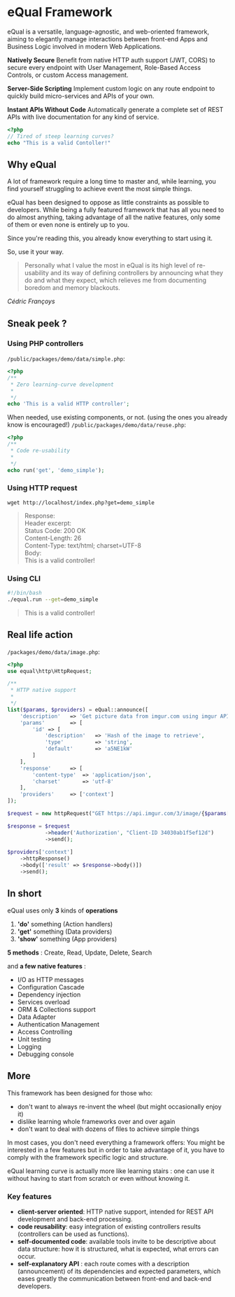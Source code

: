 # eQual Framework

eQual is a versatile, language-agnostic, and web-oriented framework, aiming to elegantly manage interactions between front-end Apps and Business Logic involved in modern Web Applications.



**Natively Secure** Benefit from native HTTP auth support (JWT, CORS) to secure every endpoint with User Management, Role-Based Access Controls, or custom Access management.

**Server-Side Scripting** Implement custom logic on any route endpoint to quickly build micro-services and  APIs of your own.

**Instant APIs Without Code** Automatically generate a complete set of REST APIs with live documentation for any kind of service.



```php
<?php
// Tired of steep learning curves?
echo "This is a valid Contoller!"
```



## Why eQual

A lot of framework require a long time to master and, while learning, you find yourself struggling to achieve event the most simple things.



eQual has been designed to oppose as little constraints as possible to developers. While being a fully featured framework that has all you need to do almost anything, taking advantage of all the native features, only some of them or even none is entirely up to you.



Since you're reading this, you already know everything to start using it.

So, use it your way.



> Personally what I value the most in eQual is its high level of re-usability and its way of defining controllers by announcing what they do and what they expect, which relieves me from documenting boredom and memory blackouts.

*Cédric Françoys*




## Sneak peek ?

### Using PHP controllers
`/public/packages/demo/data/simple.php`:

```php
<?php
/**
 * Zero learning-curve development
 *
 */
echo 'This is a valid HTTP controller';
```

When needed, use existing components, or not. (using the ones you already know is encouraged!)
`/public/packages/demo/data/reuse.php`:

```php
<?php
/**
 * Code re-usability
 *
 */
echo run('get', 'demo_simple');
```


### Using HTTP request

`wget http://localhost/index.php?get=demo_simple`

> Response:  
> Header excerpt:  
> Status Code: 200 OK  
> Content-Length: 26  
> Content-Type: text/html; charset=UTF-8  
> Body:  
> This is a valid controller!

### Using CLI
```bash
#!/bin/bash
./equal.run --get=demo_simple
```

> This is a valid controller!


## Real life action
`/packages/demo/data/image.php`:

```php
<?php
use equal\http\HttpRequest;

/**
 * HTTP native support
 *
 */
list($params, $providers) = eQual::announce([
    'description'   => 'Get picture data from imgur.com using imgur API.',
    'params'        => [
        'id' => [
            'description'   => 'Hash of the image to retrieve',
            'type'          => 'string',
            'default'       => 'a5NE1kW'
        ]
    ],
    'response'      => [
        'content-type'  => 'application/json',
        'charset'       => 'utf-8'
    ],
    'providers'     => ['context']
]);

$request = new httpRequest("GET https://api.imgur.com/3/image/{$params['id']}");

$response = $request
            ->header('Authorization', "Client-ID 34030ab1f5ef12d")
            ->send();
            
$providers['context']
    ->httpResponse()
    ->body(['result' => $response->body()])
    ->send();
```



## In short

eQual uses only **3** kinds of **operations** 

1.  **'do'** something (Action handlers)
2.  **'get'** something (Data providers)
3.  **'show'** something (App providers)

**5 methods** : Create, Read, Update, Delete, Search

and **a few native features** : 

* I/O as HTTP messages 
* Configuration Cascade 
* Dependency injection
* Services overload
* ORM & Collections support
* Data Adapter
* Authentication Management
* Access Controlling
* Unit testing
* Logging
* Debugging console



## More


This framework has been designed for those who:  

* don't want to always re-invent the wheel (but might occasionally enjoy it)
* dislike learning whole frameworks over and over again
* don't want to deal with dozens of files to achieve simple things




In most cases, you don't need everything a framework offers: You might be interested in a few features but in order to take advantage of it, you have to comply with the framework specific logic and structure.


eQual learning curve is actually more like learning stairs : one can use it without having to start from scratch or even without knowing it.



### Key features

* **client-server oriented**: HTTP native support, intended for REST API development and back-end processing.
* **code reusability**: easy integration of existing controllers results (controllers can be used as functions).
* **self-documented code**: available tools invite to be descriptive about data structure: how it is structured, what is expected, what errors can occur.
* **self-explanatory API** : each route comes with a description (announcement) of its dependencies and expected parameters, which eases greatly the communication between front-end and back-end developers.


